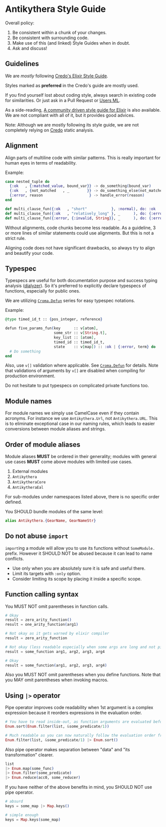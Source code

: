 # Antikythera Style Guide

Overall policy:

1. Be consistent within a chunk of your changes.
2. Be consistent with surrounding code.
3. Make use of this (and linked) Style Guides when in doubt.
4. Ask and discuss!

## Guidelines

We are *mostly* following [Credo's Elixir Style Guide](https://github.com/rrrene/elixir-style-guide).

Styles marked as **preferred** in the Credo's guide are mostly used.

If you find yourself lost about coding style, always search in existing code for similarities.
Or just ask in a Pull Request or [Users ML](https://groups.google.com/forum/#!forum/antikythera_users).

As a side-reading, [A community driven style guide for Elixir](https://github.com/levionessa/elixir_style_guide) is also available.
We are not compliant with all of it, but it provides good advices.

Note: Although we are mostly following its style guide,
we are not completely relying on [Credo](https://github.com/rrrene/credo) static analysis.

## Alignment

Align parts of multiline code with similar patterns.
This is really important for human eyes in terms of readability.

Example:

```elixir
case nested_tuple do
  {:ok   , {:matched_value, bound_var}} -> do_something(bound_var)
  {:ok   , {not_matched   , _        }} -> do_something_else(not_matched)
  {:error, reason                     } -> handle_error(reason)
end

def multi_clause_fun({:ok   , "short"           }, :normal), do: :ok
def multi_clause_fun({:ok   , "relatively_long" }, _      ), do: {:error, :too_long}
def multi_clause_fun({:error, {:invalid, String}}, _      ), do: {:error, :invalid}
```

Without alignments, code chunks become less readable.
As a guideline, 3 or more lines of similar statements could use alignments.
But this is not a strict rule.

Aligning code does not have significant drawbacks, so always try to align and beautify your code.

## Typespec

Typespecs are useful for both documentation purpose and success typing analysis ([dialyzer](http://erlang.org/doc/man/dialyzer.html)).
So it's preferred to explicitly declare typespecs of functions, especially for public ones.

We are utilizing [`Croma.Defun`](https://hexdocs.pm/croma/Croma.Defun.html) series for easy typespec notations.

Example:

```elixir
@type timed_id_t :: {pos_integer, reference}

defun five_params_fun(key      :: v[atom],
                      some_str :: v[String.t],
                      key_list :: [atom],
                      timed_id :: timed_id_t,
                      state    :: v[map]) :: :ok | {:error, term} do
  # Do something
end
```

Also, use `v[]` validation where applicable. See [`Croma.Defun`](https://hexdocs.pm/croma/Croma.Defun.html) for details.
Note that validations of arguments by `v[]` are disabled when compiling for production environment.

Do not hesitate to put typespecs on complicated private functions too.

## Module names

For module names we simply use CamelCase even if they contain acronyms.
For instance we use `Antikythera.Url`, not `Antikythera.URL`.
This is to eliminate exceptional case in our naming rules,
which leads to easier conversions between module aliases and strings.

## Order of module aliases

Module aliases **MUST** be ordered in their generality;
modules with general use cases **MUST** come above modules with limited use cases.

1. External modules
2. `Antikythera`
3. `AntikytheraCore`
4. `AntikytheraEal`

For sub-modules under namespaces listed above, there is no specific order defined.

You SHOULD bundle modules of the same level:

```elixir
alias Antikythera.{GearName, GearNameStr}
```

## Do not abuse `import`

`import`ing a module will allow you to use its functions without `SomeModule.` prefix.
However it SHOULD NOT be abused because it can lead to name conflicts.

- Use only when you are absolutely sure it is safe and useful there.
- Limit its targets with `:only` option.
- Consider limiting its scope by placing it inside a specific scope.

## Function calling syntax

You MUST NOT omit parentheses in function calls.

```elixir
# Okay
result = zero_arity_function()
result = one_arity_function(arg1)

# Not okay as it gets warned by elixir compiler
result = zero_arity_function

# Not okay (less readable especially when some args are long and not pipe-ready)
result = some_function arg1, arg2, arg3, arg4

# Okay
result = some_function(arg1, arg2, arg3, arg4)
```

Also you MUST NOT omit parentheses when you define functions.
Note that you MAY omit parentheses when invoking macros.

## Using `|>` operator

Pipe operator improves code readability when 1st argument is a complex expression
because it reorders expressions in the evaluation order.

```elixir
# You have to read inside-out, as function arguments are evaluated before function invocation
Enum.sort(Enum.filter(list, &some_predicate/1))

# Much readable as you can now naturally follow the evaluation order from left to right
Enum.filter(list, &some_predicate/1) |> Enum.sort()
```

Also pipe operator makes separation between "data" and "its transformation" clearer.

```elixir
list
|> Enum.map(some_func)
|> Enum.filter(some_predicate)
|> Enum.reduce(acc0, some_reducer)
```

If you have neither of the above benefits in mind, you SHOULD NOT use pipe operator.

```elixir
# absurd
keys = some_map |> Map.keys()

# simple enough
keys = Map.keys(some_map)
```
